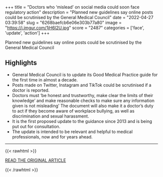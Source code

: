 +++
title = "Doctors who ‘mislead’ on social media could soon face regulatory action"
description = "Planned new guidelines say online posts could be scrutinised by the General Medical Council"
date = "2022-04-27 03:39:58"
slug = "6268baefcb6e06e303b77a80"
image = "https://i.imgur.com/1jH6l2U.jpg"
score = "2487"
categories = ['face', 'update', 'action']
+++

Planned new guidelines say online posts could be scrutinised by the General Medical Council

## Highlights

- General Medical Council is to update its Good Medical Practice guide for the first time in almost a decade.
- Posts made on Twitter, Instagram and TikTok could be scrutinised if a doctor is reported.
- Doctors must ‘be honest and trustworthy, make clear the limits of their knowledge’ and make reasonable checks to make sure any information given is not misleading’ The document will also make it a doctor’s duty to act if they become aware of workplace bullying, as well as discrimination and sexual harassment.
- It is the first proposed update to the guidance since 2013 and is being put out for consultation.
- The update is intended to be relevant and helpful to medical professionals, now and for years ahead.

---

{{< rawhtml >}}
  <p class="article-category">
    <a target="_blank" href="https://www.theguardian.com/uk-news/2022/apr/26/doctors-who-mislead-on-social-media-could-soon-face-regulatory-action">READ THE ORIGINAL ARTICLE</a>
  </p>
{{< /rawhtml >}}
